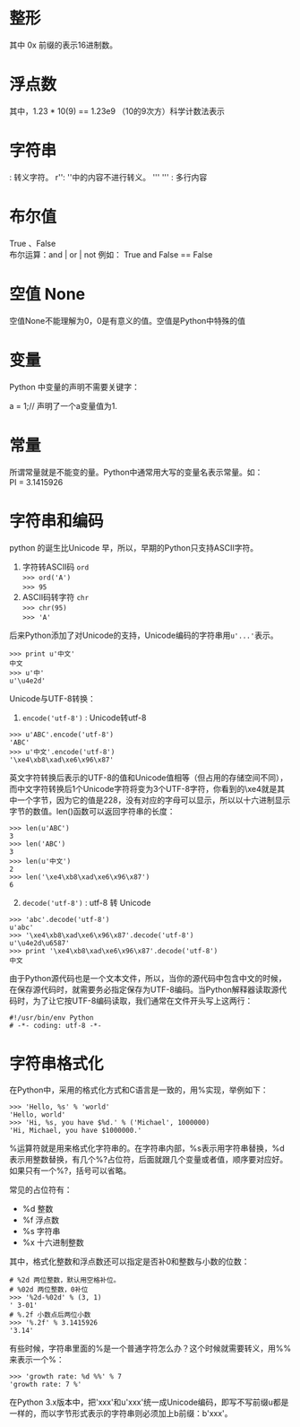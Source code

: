 # 整形
  其中 0x 前缀的表示16进制数。
# 浮点数
  其中，1.23 * 10(9) == 1.23e9 （10的9次方）科学计数法表示
# 字符串
  \: 转义字符。  r'': ''中的内容不进行转义。   ''' ''' :  多行内容
# 布尔值
  True 、False     
  布尔运算：and | or | not
  例如： True and False == False
# 空值 None
  空值None不能理解为0，0是有意义的值。空值是Python中特殊的值
# 变量
Python 中变量的声明不需要关键字：

a = 1;// 声明了一个a变量值为1.

# 常量
所谓常量就是不能变的量。Python中通常用大写的变量名表示常量。如：     
PI = 3.1415926

# 字符串和编码
python 的诞生比Unicode 早，所以，早期的Python只支持ASCII字符。

1. 字符转ASCII码 `ord`   
`>>> ord('A')`   
`>>> 95`
2. ASCII码转字符  `chr`    
`>>> chr(95)`    
`>>> 'A'`

后来Python添加了对Unicode的支持，Unicode编码的字符串用`u'...'`表示。
```
>>> print u'中文'
中文
>>> u'中'
u'\u4e2d'
```
Unicode与UTF-8转换：
1. `encode('utf-8')` : Unicode转utf-8

```
>>> u'ABC'.encode('utf-8')
'ABC'
>>> u'中文'.encode('utf-8')
'\xe4\xb8\xad\xe6\x96\x87'
```      
英文字符转换后表示的UTF-8的值和Unicode值相等（但占用的存储空间不同），而中文字符转换后1个Unicode字符将变为3个UTF-8字符，你看到的\xe4就是其中一个字节，因为它的值是228，没有对应的字母可以显示，所以以十六进制显示字节的数值。len()函数可以返回字符串的长度：
```
>>> len(u'ABC')
3
>>> len('ABC')
3
>>> len(u'中文')
2
>>> len('\xe4\xb8\xad\xe6\x96\x87')
6
```

2. `decode('utf-8')` : utf-8 转 Unicode

```
>>> 'abc'.decode('utf-8')
u'abc'
>>> '\xe4\xb8\xad\xe6\x96\x87'.decode('utf-8')
u'\u4e2d\u6587'
>>> print '\xe4\xb8\xad\xe6\x96\x87'.decode('utf-8')
中文
```
由于Python源代码也是一个文本文件，所以，当你的源代码中包含中文的时候，在保存源代码时，就需要务必指定保存为UTF-8编码。当Python解释器读取源代码时，为了让它按UTF-8编码读取，我们通常在文件开头写上这两行：
```
#!/usr/bin/env Python
# -*- coding: utf-8 -*-
```

# 字符串格式化
在Python中，采用的格式化方式和C语言是一致的，用%实现，举例如下：
```
>>> 'Hello, %s' % 'world'
'Hello, world'
>>> 'Hi, %s, you have $%d.' % ('Michael', 1000000)
'Hi, Michael, you have $1000000.'
```
%运算符就是用来格式化字符串的。在字符串内部，%s表示用字符串替换，%d表示用整数替换，有几个%?占位符，后面就跟几个变量或者值，顺序要对应好。如果只有一个%?，括号可以省略。

常见的占位符有：
* %d	整数
* %f	浮点数
* %s	字符串
* %x	十六进制整数

其中，格式化整数和浮点数还可以指定是否补0和整数与小数的位数：
```
# %2d 两位整数，默认用空格补位。
# %02d 两位整数，0补位
>>> '%2d-%02d' % (3, 1)
' 3-01'
# %.2f 小数点后两位小数
>>> '%.2f' % 3.1415926
'3.14'
```
有些时候，字符串里面的%是一个普通字符怎么办？这个时候就需要转义，用%%来表示一个%：
```
>>> 'growth rate: %d %%' % 7
'growth rate: 7 %'
```

在Python 3.x版本中，把'xxx'和u'xxx'统一成Unicode编码，即写不写前缀u都是一样的，而以字节形式表示的字符串则必须加上b前缀：b'xxx'。
